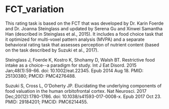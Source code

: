 # FCT_variation

This rating task is based on the FCT that was developed by Dr. Karin Foerde and Dr. Joanna Steinglass and updated by Serena Gu and Xinwei Samantha Han (described in Steinglass et al., 2015).
It includes a food choice task that it optimized for multi-voxel pattern analysis (MVPA) and a separate behavioral rating task that assesses perception of nutrient content (based on the task described by Suzuki et al., 2017).


Steinglass J, Foerde K, Kostro K, Shohamy D, Walsh BT. Restrictive food intake as a choice--a paradigm for study. Int J Eat Disord. 2015 Jan;48(1):59-66. doi: 10.1002/eat.22345. Epub 2014 Aug 18. PMID: 25130380; PMCID: PMC4276488.

Suzuki S, Cross L, O'Doherty JP. Elucidating the underlying components of food valuation in the human orbitofrontal cortex. Nat Neurosci. 2017 Dec;20(12):1780-1786. doi: 10.1038/s41593-017-0008-x. Epub 2017 Oct 23. PMID: 29184201; PMCID: PMC6214455.
